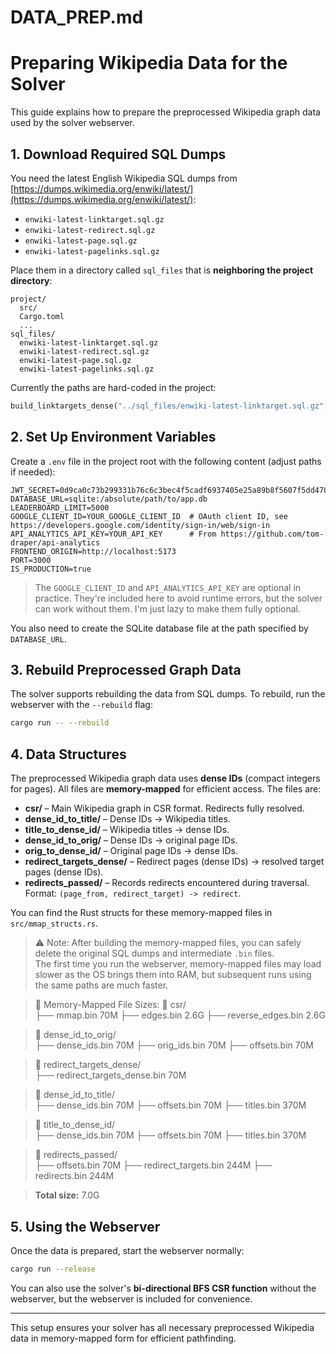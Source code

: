 # DATA_PREP.md

# Preparing Wikipedia Data for the Solver

This guide explains how to prepare the preprocessed Wikipedia graph data used by the solver webserver.

## 1. Download Required SQL Dumps

You need the latest English Wikipedia SQL dumps from [https://dumps.wikimedia.org/enwiki/latest/](https://dumps.wikimedia.org/enwiki/latest/):

- `enwiki-latest-linktarget.sql.gz`
- `enwiki-latest-redirect.sql.gz`
- `enwiki-latest-page.sql.gz`
- `enwiki-latest-pagelinks.sql.gz`

Place them in a directory called `sql_files` that is **neighboring the project directory**:

```
project/
  src/
  Cargo.toml
  ...
sql_files/
  enwiki-latest-linktarget.sql.gz
  enwiki-latest-redirect.sql.gz
  enwiki-latest-page.sql.gz
  enwiki-latest-pagelinks.sql.gz
```

Currently the paths are hard-coded in the project:

```rust
build_linktargets_dense("../sql_files/enwiki-latest-linktarget.sql.gz", &title_to_id)?;
```

## 2. Set Up Environment Variables

Create a `.env` file in the project root with the following content (adjust paths if needed):

```
JWT_SECRET=0d9ca0c73b299331b76c6c3bec4f5cadf6937405e25a89b8f5607f5dd478178a
DATABASE_URL=sqlite:/absolute/path/to/app.db
LEADERBOARD_LIMIT=5000
GOOGLE_CLIENT_ID=YOUR_GOOGLE_CLIENT_ID  # OAuth client ID, see https://developers.google.com/identity/sign-in/web/sign-in
API_ANALYTICS_API_KEY=YOUR_API_KEY      # From https://github.com/tom-draper/api-analytics
FRONTEND_ORIGIN=http://localhost:5173
PORT=3000
IS_PRODUCTION=true
```

> The `GOOGLE_CLIENT_ID` and `API_ANALYTICS_API_KEY` are optional in practice. They're included here to avoid runtime errors, but the solver can work without them. I'm just lazy to make them fully optional.

You also need to create the SQLite database file at the path specified by `DATABASE_URL`.

## 3. Rebuild Preprocessed Graph Data

The solver supports rebuilding the data from SQL dumps. To rebuild, run the webserver with the `--rebuild` flag:

```bash
cargo run -- --rebuild
```

## 4. Data Structures

The preprocessed Wikipedia graph data uses **dense IDs** (compact integers for pages). All files are **memory-mapped** for efficient access. The files are:

- **csr/** – Main Wikipedia graph in CSR format. Redirects fully resolved.
- **dense_id_to_title/** – Dense IDs → Wikipedia titles.
- **title_to_dense_id/** – Wikipedia titles → dense IDs.
- **dense_id_to_orig/** – Dense IDs → original page IDs.
- **orig_to_dense_id/** – Original page IDs → dense IDs.
- **redirect_targets_dense/** – Redirect pages (dense IDs) → resolved target pages (dense IDs).
- **redirects_passed/** – Records redirects encountered during traversal. Format: `(page_from, redirect_target) -> redirect`.

You can find the Rust structs for these memory-mapped files in `src/mmap_structs.rs`.

> ⚠️ Note: After building the memory-mapped files, you can safely delete the original SQL dumps and intermediate `.bin` files.  
> The first time you run the webserver, memory-mapped files may load slower as the OS brings them into RAM, but subsequent runs using the same paths are much faster.

> 💾 Memory-Mapped File Sizes:
> 📁 csr/  
> ├── mmap.bin 70M
> ├── edges.bin 2.6G
> ├── reverse_edges.bin 2.6G

> 📁 dense_id_to_orig/  
> ├── dense_ids.bin 70M
> ├── orig_ids.bin 70M
> ├── offsets.bin 70M

> 📁 redirect_targets_dense/  
> ├── redirect_targets_dense.bin 70M

> 📁 dense_id_to_title/  
> ├── dense_ids.bin 70M
> ├── offsets.bin 70M
> ├── titles.bin 370M

> 📁 title_to_dense_id/  
> ├── dense_ids.bin 70M
> ├── offsets.bin 70M
> ├── titles.bin 370M

> 📁 redirects_passed/  
> ├── offsets.bin 70M
> ├── redirect_targets.bin 244M
> ├── redirects.bin 244M

> **Total size:** 7.0G

## 5. Using the Webserver

Once the data is prepared, start the webserver normally:

```bash
cargo run --release
```

You can also use the solver's **bi-directional BFS CSR function** without the webserver, but the webserver is included for convenience.

---

This setup ensures your solver has all necessary preprocessed Wikipedia data in memory-mapped form for efficient pathfinding.
